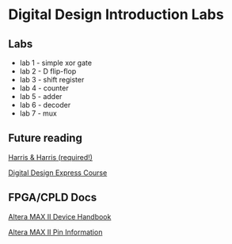 # Digital Design Introduction Labs

## Labs
- lab 1 - simple xor gate
- lab 2 - D flip-flop
- lab 3 - shift register
- lab 4 - counter
- lab 5 - adder
- lab 6 - decoder
- lab 7 - mux

## Future reading
[Harris & Harris (required!)](http://www.silicon-russia.com/public_materials/2018_01_15_latest_harris_harris_ru_barabanov_version/digital_design_rus-25.10.2017.pdf)

[Digital Design Express Course](https://github.com/zhelnio/ddec)

## FPGA/CPLD Docs
[Altera MAX II Device Handbook](https://www.intel.com/content/dam/www/programmable/us/en/pdfs/literature/hb/max2/max2_mii5v1.pdf)

[Altera MAX II Pin Information](https://www.intel.com/content/dam/www/programmable/us/en/pdfs/literature/dp/max2/epm240.pdf)


